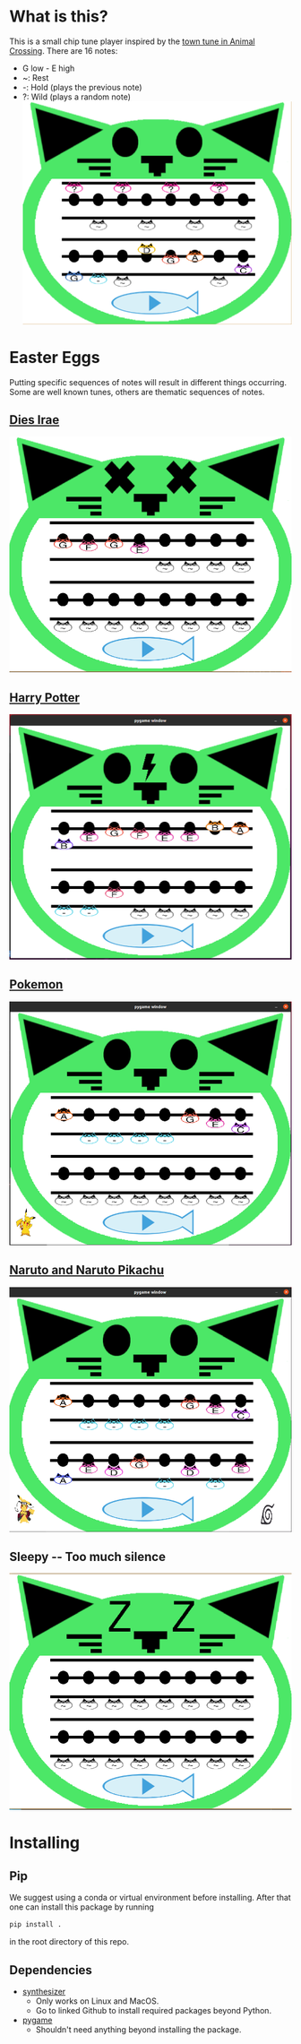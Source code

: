 # What is this?
This is a small chip tune player inspired by the 
[town tune in Animal Crossing](https://animalcrossing.fandom.com/wiki/Town_tune).
There are 16 notes:
+ G low - E high
+ ~: Rest
+ -: Hold (plays the previous note)
+ ?: Wild (plays a random note)
![Example tune](example_screenshot.png?raw=true)

# Easter Eggs
Putting specific sequences of notes will result in different things 
occurring.
Some are well known tunes, others are thematic sequences of notes.
## [Dies Irae](https://en.wikipedia.org/wiki/Dies_irae)
![Example of using Dies Irae](easter_egg_screenshots/dies_irae.png?raw=true)
## [Harry Potter](https://en.wikipedia.org/wiki/Music_of_the_Harry_Potter_films)
![Example of using Harry Potter](easter_egg_screenshots/harry_potter.png?raw=true)
## [Pokemon](https://en.wikipedia.org/wiki/Pok%C3%A9mon_Theme)
![Example of using Pokemon](easter_egg_screenshots/pokemon.png?raw=true)
## [Naruto and Naruto Pikachu](https://en.wikipedia.org/wiki/Naruto)
![Example of using Naruto and Pokemon Together](easter_egg_screenshots/naruto_and_naruto_pokemon.png?raw=true)
## Sleepy -- Too much silence
![Example of sleepy kitty](easter_egg_screenshots/sleepy.png?raw=true)

# Installing
## Pip
We suggest using a conda or virtual environment before installing.
After that one can install this package by running
```bash
pip install .
```
in the root directory of this repo.

## Dependencies
+ [synthesizer](https://github.com/yuma-m/synthesizer)
  + Only works on Linux and MacOS.
  + Go to linked Github to install required packages beyond Python.
+ [pygame](https://www.pygame.org/wiki/GettingStarted)
  + Shouldn't need anything beyond installing the package.

